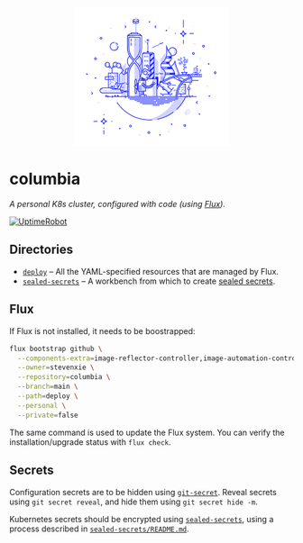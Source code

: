 <p align="center">
  <img
    src="./docs/columbia.png"
    width="275px"
    title="'Robot City' by Petr Had (https://dribbble.com/petrhad)"
  />
</p>

# columbia

_A personal K8s cluster, configured with code (using
[Flux](https://fluxcd.io))._

[![UptimeRobot][status-img]][status]

## Directories

- [`deploy`](./deploy) – All the YAML-specified resources that are managed by
  Flux.
- [`sealed-secrets`](./sealed-secrets) – A workbench from which to create
  [sealed secrets](https://github.com/bitnami-labs/sealed-secrets).

## Flux

If Flux is not installed, it needs to be boostrapped:

```bash
flux bootstrap github \
  --components-extra=image-reflector-controller,image-automation-controller \
  --owner=stevenxie \
  --repository=columbia \
  --branch=main \
  --path=deploy \
  --personal \
  --private=false
```

The same command is used to update the Flux system. You can verify the
installation/upgrade status with `flux check`.

## Secrets

Configuration secrets are to be hidden using
[`git-secret`](https://git-secret.io). Reveal secrets using `git secret reveal`,
and hide them using `git secret hide -m`.

Kubernetes secrets should be encrypted using
[`sealed-secrets`](https://github.com/bitnami-labs/sealed-secrets), using a
process described in [`sealed-secrets/README.md`](./sealed-secrets/README.md).

[status]: https://status.stevenxie.me
[status-img]: https://img.shields.io/uptimerobot/ratio/m782295595-128aab6d398761c64ab1b883.svg
